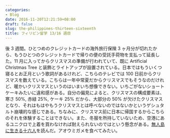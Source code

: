 ```yaml
---
categories:
- Blog
date: 2016-11-20T12:21:59+08:00
draft: false
slug: the-philippines-thirteen-sixteenth
title: フィリピン留学 13/16 週目
---
```


後 3 週間。ひとつめのクレジットカードの海外旅行保険 3 ヶ月分が切れたから、もうひとつのクレジットカードで帰りの便の受託手荷物を支払って延長した。11 月に入ってからクリスマスの準備が行われていて、既に Artificial Christmas Tree と装飾とライトアップが設置されている。日本ではもういくつ寝るとお正月という歌詞があるけれど、こちらのテレビでは 100 日前からクリスマスを数えている。こちらは一年中常夏だからクリスマスでもそうなのだけれど、暖かいクリスマスというのはいまいち想像できない。いちごがないショートケーキみたいに違和感がある。自分の偏見によると、クリスマスの構成要素は、寒さ 50%, 赤緑 25%, ケーキ 25% だから、大部分の 50% が欠けたクリスマスとなり、それはもはやもうクリスマスとは呼べないのではないかというゲシュタルト崩壊的な感じである。ちなみに、クリスマス前に日本に帰国するからこちらのそれを体験することはできない。また、冬服を所持していないため、空港にあるユニクロで上着を買わなければ耐えられないのではという懸念がある。[無人島に生きる十六人](http://www.amazon.co.jp/exec/obidos/ASIN/B009B00DCA/rakuishi-22/ref=nosim/)を読んだ。アオウミガメを食べてみたい。
